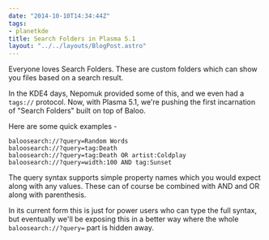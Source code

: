 ```yaml
---
date: "2014-10-10T14:34:44Z"
tags:
- planetkde
title: Search Folders in Plasma 5.1
layout: "../../layouts/BlogPost.astro"
---
```


Everyone loves Search Folders. These are custom folders which can show you files based on a search result.

In the KDE4 days, Nepomuk provided some of this, and we even had a `tags://` protocol. Now, with Plasma 5.1, we're pushing the first incarnation of "Search Folders" built on top of Baloo.

Here are some quick examples -

    baloosearch://?query=Random Words
    baloosearch://?query=tag:Death
    baloosearch://?query=tag:Death OR artist:Coldplay
    baloosearch://?query=width:100 AND tag:Sunset

The query syntax supports simple property names which you would expect along with any values. These can of course be combined with AND and OR along with parenthesis.

In its current form this is just for power users who can type the full syntax, but eventually we'll be exposing this in a better way where the whole `baloosearch://?query=` part is hidden away.
